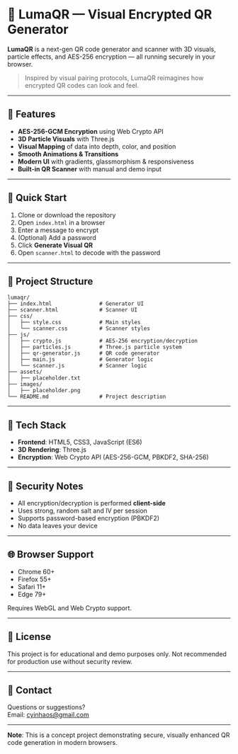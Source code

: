 
# 🌟 LumaQR — Visual Encrypted QR Generator

**LumaQR** is a next-gen QR code generator and scanner with 3D visuals, particle effects, and AES-256 encryption — all running securely in your browser.

> Inspired by visual pairing protocols, LumaQR reimagines how encrypted QR codes can look and feel.

---

## 🔐 Features

- **AES-256-GCM Encryption** using Web Crypto API  
- **3D Particle Visuals** with Three.js  
- **Visual Mapping** of data into depth, color, and position  
- **Smooth Animations & Transitions**  
- **Modern UI** with gradients, glassmorphism & responsiveness  
- **Built-in QR Scanner** with manual and demo input

---

## 🚀 Quick Start

1. Clone or download the repository  
2. Open `index.html` in a browser  
3. Enter a message to encrypt  
4. (Optional) Add a password  
5. Click **Generate Visual QR**  
6. Open `scanner.html` to decode with the password

---

## 📁 Project Structure

```
lumaqr/
├── index.html               # Generator UI
├── scanner.html             # Scanner UI
├── css/
│   ├── style.css            # Main styles
│   └── scanner.css          # Scanner styles
├── js/
│   ├── crypto.js            # AES-256 encryption/decryption
│   ├── particles.js         # Three.js particle system
│   ├── qr-generator.js      # QR code generator
│   ├── main.js              # Generator logic
│   └── scanner.js           # Scanner logic
├── assets/
│   ├── placeholder.txt
├── images/
│   ├── placeholder.png
└── README.md                # Project description
```

---

## 🔧 Tech Stack

- **Frontend**: HTML5, CSS3, JavaScript (ES6)  
- **3D Rendering**: Three.js  
- **Encryption**: Web Crypto API (AES-256-GCM, PBKDF2, SHA-256)

---

## 🔐 Security Notes

- All encryption/decryption is performed **client-side**  
- Uses strong, random salt and IV per session  
- Supports password-based encryption (PBKDF2)  
- No data leaves your device

---

## 🌐 Browser Support

- Chrome 60+  
- Firefox 55+  
- Safari 11+  
- Edge 79+  

Requires WebGL and Web Crypto support.

---

## 📄 License

This project is for educational and demo purposes only. Not recommended for production use without security review.

---

## 🤝 Contact

Questions or suggestions?  
Email: cyinhaos@gmail.com

---

**Note**: This is a concept project demonstrating secure, visually enhanced QR code generation in modern browsers.
